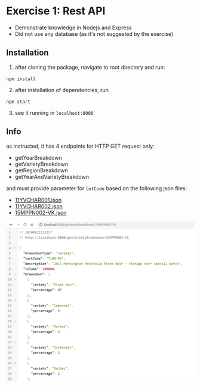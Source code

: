 # Exercise 1: Rest API

- Demonstrate knowledge in Nodejs and Express
- Did not use any database (as it's not suggested by the exercise)

## Installation

1. after cloning the package, navigate to root directory and run:

```
npm install
```

2. after installation of dependencies, run

```
npm start
```

3. see it running in `localhost:8000`

## Info

as instructed, it has 4 endpoints for HTTP GET request only:

- getYearBreakdown
- getVarietyBreakdown
- getRegionBreakdown
- getYearAndVarietyBreakdown

and must provide parameter for `lotCode` based on the following json files:

- [11YVCHAR001.json](/mock-data/11YVCHAR001.json)
- [11YVCHAR002.json](/mock-data/11YVCHAR002.json)
- [15MPPN002-VK.json](/mock-data/15MPPN002-VK.json)

![Screen shot](/capture.png)
